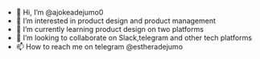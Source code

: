 - 👋 Hi, I’m @ajokeadejumo0
- 👀 I’m interested in product design and product management
- 🌱 I’m currently learning product design on two platforms
- 💞️ I’m looking to collaborate on Slack,telegram and other tech platforms
- 📫 How to reach me on telegram @estheradejumo 

<!---
ajokeadejumo0/ajokeadejumo0 is a ✨ special ✨ repository because its `README.md` (this file) appears on your GitHub profile.
You can click the Preview link to take a look at your changes.
--->

